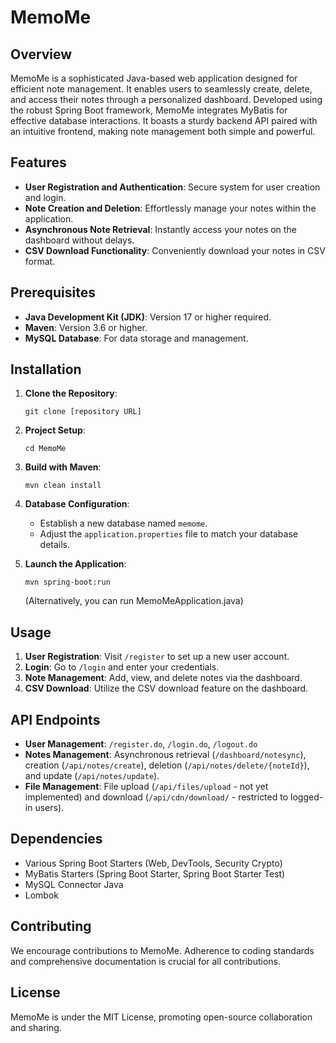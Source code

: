 # MemoMe

## Overview
MemoMe is a sophisticated Java-based web application designed for efficient note management. It enables users to seamlessly create, delete, and access their notes through a personalized dashboard. Developed using the robust Spring Boot framework, MemoMe integrates MyBatis for effective database interactions. It boasts a sturdy backend API paired with an intuitive frontend, making note management both simple and powerful.

## Features
- **User Registration and Authentication**: Secure system for user creation and login.
- **Note Creation and Deletion**: Effortlessly manage your notes within the application.
- **Asynchronous Note Retrieval**: Instantly access your notes on the dashboard without delays.
- **CSV Download Functionality**: Conveniently download your notes in CSV format.

## Prerequisites
- **Java Development Kit (JDK)**: Version 17 or higher required.
- **Maven**: Version 3.6 or higher.
- **MySQL Database**: For data storage and management.

## Installation
1. **Clone the Repository**:
   ```
   git clone [repository URL]
   ```

2. **Project Setup**:
   ```
   cd MemoMe
   ```

3. **Build with Maven**:
   ```
   mvn clean install
   ```

4. **Database Configuration**:
   - Establish a new database named `memome`.
   - Adjust the `application.properties` file to match your database details.

5. **Launch the Application**:
   ```
   mvn spring-boot:run
   ```
   (Alternatively, you can run MemoMeApplication.java)

## Usage
1. **User Registration**: Visit `/register` to set up a new user account.
2. **Login**: Go to `/login` and enter your credentials.
3. **Note Management**: Add, view, and delete notes via the dashboard.
4. **CSV Download**: Utilize the CSV download feature on the dashboard.

## API Endpoints
- **User Management**: `/register.do`, `/login.do`, `/logout.do`
- **Notes Management**: Asynchronous retrieval (`/dashboard/notesync`), creation (`/api/notes/create`), deletion (`/api/notes/delete/{noteId}`), and update (`/api/notes/update`).
- **File Management**: File upload (`/api/files/upload` - not yet implemented) and download (`/api/cdn/download/` - restricted to logged-in users).

## Dependencies
- Various Spring Boot Starters (Web, DevTools, Security Crypto)
- MyBatis Starters (Spring Boot Starter, Spring Boot Starter Test)
- MySQL Connector Java
- Lombok

## Contributing
We encourage contributions to MemoMe. Adherence to coding standards and comprehensive documentation is crucial for all contributions.

## License
MemoMe is under the MIT License, promoting open-source collaboration and sharing.
